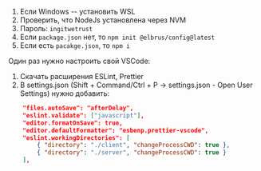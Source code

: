 1. Если Windows -- установить WSL
2. Проверить, что NodeJs установлена через NVM
3. Пароль: `ingitwetrust`
4. Если `package.json` нет, то `npm init @elbrus/config@latest`
5. Если есть `pacakge.json`, то `npm i`

Один раз нужно настроить свой VSCode:

1. Скачать расширения ESLint, Prettier
2. В settings.json (Shift + Command/Ctrl + P -> settings.json - Open
   User Settings) нужно добавить:

```json
    "files.autoSave": "afterDelay",
    "eslint.validate": ["javascript"],
    "editor.formatOnSave": true,
    "editor.defaultFormatter": "esbenp.prettier-vscode",
    "eslint.workingDirectories": [
        { "directory": "./client", "changeProcessCWD": true },
        { "directory": "./server", "changeProcessCWD": true }
    ],
```
